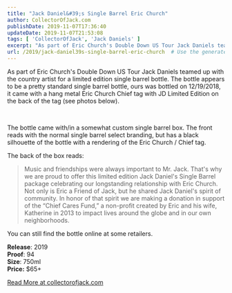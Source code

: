```yaml
---
title: "Jack Daniel&#39;s Single Barrel Eric Church"
author: CollectorOfJack.com
publishDate: 2019-11-07T17:36:40
updateDate: 2019-11-07T21:53:08
tags: [ 'CollectorOfJack', 'Jack Daniels' ]
excerpt: "As part of Eric Church's Double Down US Tour Jack Daniels teamed up with the country artist for a limited edition single barrel bottle. The bottle appears to be a pretty standard single barrel bottle, ours was bottled on 12/19/2018, it came with a hang metal Eric Church Chief tag with JD Limited Edition on the back of the tag (see photos below).  &nbsp;  The bottle came with/in a somewhat custom single barrel box. The front reads with the normal single barrel select branding, but has a black silhouette of the bottle with a rendering of the Eric Church / Chief tag.  The back of the box reads:   Music and friendships were always important to Mr. Jack. That's why we are proud to offer this limited edition Jack Daniel's Single Barrel package celebrating our longstanding relationship with Eric Church. Not only is Eric a Friend of Jack, but he shared Jack Daniel's spirit of community. In honor of that spirit we are making a donation in support of the &ldquo;Chief Cares Fund,&rdquo; a non-profit created by Eric and his wife, Katherine in 2013 to impact lives around the globe and in our own neighborhoods.   You can still find the bottle online at some retailers.  Release: 2019 Proof: 94 Size: 750ml Price: $65+ "
url: /2019/jack-daniel39s-single-barrel-eric-church  # Use the generated URL with year
---
```

<p>As part of Eric Church's Double Down US Tour Jack Daniels teamed up with the country artist for a limited edition single barrel bottle. The bottle appears to be a pretty standard single barrel bottle, ours was bottled on 12/19/2018, it came with a hang metal Eric Church Chief tag with JD Limited Edition on the back of the tag (see photos below).</p>  <p>&nbsp;</p>  <p>The bottle came with/in a somewhat custom single barrel box. The front reads with the normal single barrel select branding, but has a black silhouette of the bottle with a rendering of the Eric Church / Chief tag.</p>  <p>The back of the box reads:</p>  <blockquote> <p>Music and friendships were always important to Mr. Jack. That's why we are proud to offer this limited edition Jack Daniel's Single Barrel package celebrating our longstanding relationship with Eric Church. Not only is Eric a Friend of Jack, but he shared Jack Daniel's spirit of community. In honor of that spirit we are making a donation in support of the &ldquo;Chief Cares Fund,&rdquo; a non-profit created by Eric and his wife, Katherine in 2013 to impact lives around the globe and in our own neighborhoods.</p> </blockquote>  <p>You can still find the bottle online at some retailers.</p>  <p><strong>Release</strong>: 2019<br /> <strong>Proof</strong>: 94<br /> <strong>Size</strong>: 750ml<br /> <strong>Price:</strong> $65+</p>  <a href="https://collectorofjack.com/JackDanielsEricChurch">Read More at collectorofjack.com</a>
